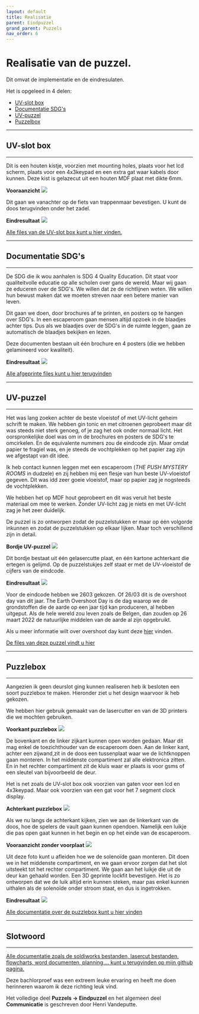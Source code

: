 ```yaml
---
layout: default
title: Realisatie
parent: Eindpuzzel
grand_parent: Puzzels
nav_order: 6
---
```


# Realisatie van de puzzel.

Dit omvat de implementatie en de eindresulaten.

Het is opgeleed in 4 delen:
* [UV-slot box](https://plan-it-b.github.io/ba3-docs/docs/Eindpuzzel/Realisatie/Realisatie.html#uv-slot-box)
* [Documentatie SDG's](https://plan-it-b.github.io/ba3-docs/docs/Eindpuzzel/Realisatie/Realisatie.html#documentatie-sdgs)
* [UV-puzzel](https://plan-it-b.github.io/ba3-docs/docs/Eindpuzzel/Realisatie/Realisatie.html#uv-puzzel)
* [Puzzelbox](https://plan-it-b.github.io/ba3-docs/docs/Eindpuzzel/Realisatie/Realisatie.html#puzzlebox)

---
## UV-slot box
---
Dit is een houten kistje, voorzien met mounting holes, plaats voor het lcd scherm, plaats voor een 4x3keypad en een extra gat waar kabels door kunnen. Deze kist is gelazecut uit een houten MDF plaat met dikte 6mm.

**Vooraanzicht**
![](UV_slot_box.png) 

Dit gaan we vanachter op de fiets van trappenmaar bevestigen. U kunt de doos terugvinden onder het zadel.

**Eindresultaat**
![](Uv-slot-implementatie.jpg) 

[Alle files van de UV-slot box kunt u hier vinden.](https://github.com/PLAN-IT-B/BachelorProefCommunicatieEnEinde/tree/main/Documentatie%20UV-slot/UV-slot%20Box)



---
## Documentatie SDG's
---

De SDG die ik wou aanhalen is SDG 4 Quality Education. Dit staat voor qualiteitvolle educatie op alle scholen over gans de wereld. Maar wij gaan ze educeren over de SDG's. We willen dat ze de richtlijnen weten. We willen hun bewust maken dat we moeten streven naar een betere manier van leven.

Dit gaan we doen, door brochures af te printen, en posters op te hangen over SDG's. In een escaperoom gaan mensen altijd opzoek in de blaadjes achter tips. Dus als we blaadjes over de SDG's in de ruimte leggen, gaan ze automatisch de blaadjes bekijken en lezen. 

Deze documenten bestaan uit één brochure en 4 posters (die we hebben gelamineerd voor kwaliteit).

**Eindresultaat**
![](Documentatie-implementatie.jpg)

[Alle afgeprinte files kunt u hier terugvinden](https://github.com/PLAN-IT-B/BachelorProefCommunicatieEnEinde/tree/main/Documentatie%20eindpuzzel/Te%20printen%20documenten)

---
## UV-puzzel
---

Het was lang zoeken achter de beste vloeistof of met UV-licht geheim schrift te maken. We hebben gin tonic en met citroenen geprobeert maar dit was steeds niet sterk genoeg, of je zag het ook onder normaal licht. Het oorspronkelijke doel was om in de brochures en posters de SDG's te omcirkelen. En de equivalente nummers zou de eindcode zijn. Maar omdat papier te fragiel was, en je steeds de vochtplekken op het papier zag zijn we afgestapt van dit idee. 

Ik heb contact kunnen leggen met een escaperoom (*THE PUSH MYSTERY ROOMS* in dudzele) en zij hebben mij een flesje van hun beste UV-vloeistof gegeven. Dit was idd zeer goeie vloeistof, maar op papier zag je nogsteeds de vochtplekken.

We hebben het op MDF hout geprobeert en dit was veruit het beste materiaal om mee te werken. Zonder UV-licht zag je niets en met UV-licht zag je het zeer duidelijk. 

De puzzel is zo ontworpen zodat de puzzelstukken er maar op één volgorde inkunnen en zodat de puzzelstukken op elkaar lijken. Maar toch verschillend zijn in detail.

**Bordje UV-puzzel**
![](UV-puzzel.png)

Dit bordje bestaat uit één gelasercutte plaat, en één kartone achterkant die ertegen is gelijmd. Op de puzzelstukjes zelf staat er met de UV-vloeistof de cijfers van de eindcode. 

**Eindresultaat**
![](Uv-puzzel-implementatie.jpg)

Voor de eindcode hebben we 2603 gekozen. Of 26/03 dit is de overshoot day van dit jaar. The Earth Overshoot Day is de dag waarop we de grondstoffen die de aarde op een jaar tijd kan produceren, al hebben uitgeput. Als de hele wereld zou leven zoals de Belgen, dan zouden op 26 maart 2022 de natuurlijke middelen van de aarde al zijn opgebruikt. 

Als u meer informatie wilt over overshoot day kunt deze [hier](https://wwf.be/nl/rapporten/overshoot-dag-belgie#:~:text=Earth%20Overshoot%20Day%20is%20de,komt%20hij%20zelfs%20nóg%20vroeger.) vinden.

[De files van deze puzzel vindt u hier](https://github.com/PLAN-IT-B/BachelorProefCommunicatieEnEinde/tree/main/Documentatie%20eindpuzzel/UV-puzzel)

---
## Puzzlebox
---

Aangezien ik geen deurslot ging kunnen realiseren heb ik besloten een soort puzzlebox te maken. Hieronder ziet u het design waarvoor ik heb gekozen.

We hebben hier gebruik gemaakt van de lasercutter en van de 3D printers die we mochten gebruiken.

**Voorkant puzzlebox**
![](puzzlebox.png) 

De bovenkant en de linker zijkant kunnen open worden gedaan. Maar dit mag enkel de toezichthouder van de escaperoom doen. Aan de linker kant, achter een zijwand,zit in de doos een tussenplaat waar we de lichtknoppen gaan monteren. In het middenste compartiment zal alle elektronica zitten. En in het rechter compartiment zit de kluis waar er plaats is voor gsms of een sleutel van bijvoorbeeld de deur.

Het is net zoals de UV-slot box ook voorzien van gaten voor een lcd en 4x3keypad. Maar ook voorzien van een gat voor het 7 segment clock display.

**Achterkant puzzlebox**
![](Puzzelbox_achterkant.png) 

Als we nu langs de achterkant kijken, zien we aan de linkerkant van de doos, hoe de spelers de vault gaan kunnen opendoen. Namelijk een luikje die pas open gaat kunnen in het begin en op het einde van de escaperoom.

**Vooraanzicht zonder voorplaat**
![](puzzlebox_focusslot.png) 

Uit deze foto kunt u afleiden hoe we de solenoïde gaan monteren. Dit doen we in het middenste compartiment, en we gaan ervoor zorgen dat het slot uitsteekt tot het rechter compartiment. We gaan aan het luikje die uit de deur kan gehaald worden. Een 3D geprinte lockfit bevestigen. Het is zo ontworpen dat we de luik altijd erin kunnen steken, maar pas enkel kunnen uithalen als de solenoïde onder stroom staat, en dus is ingetrokken.

**Eindresultaat**
![](Puzzlebox-implementatie.jpg)

[Alle documentatie over de puzzlebox kunt u hier vinden](https://github.com/PLAN-IT-B/BachelorProefCommunicatieEnEinde/tree/main/Documentatie%20eindpuzzel/PuzzleBox2)


---

## Slotwoord

---

[Alle documentatie zoals de soldiworks bestanden, lasercut bestanden, flowcharts, word documenten, planning,... kunt u terugvinden op mijn github pagina.](https://github.com/PLAN-IT-B/BachelorProefCommunicatieEnEinde)

Deze bachlorproef was een extreem leuke ervaring en heeft me doen herinneren waarom ik deze richting leuk vind.

Het volledige deel **Puzzels -> Eindpuzzel** en het algemeen deel **Communicatie** is geschreven door Henri Vandeputte.
